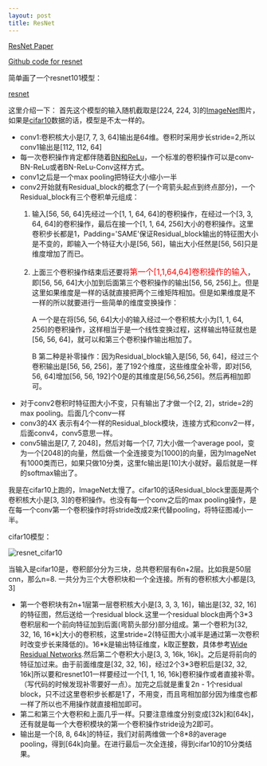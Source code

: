 ```yaml
---
layout: post
title: ResNet
---
```


[ResNet Paper](https://arxiv.org/abs/1512.03385)

[Github code for resnet](https://github.com/duanyzhi/ResNet_tensorflow)

简单画了一个resnet101模型：

[resnet](https://i.imgur.com/hNqa1Wz.png)

这里介绍一下：
首先这个模型的输入随机截取是[224, 224, 3]的[ImageNet](http://www.image-net.org/)图片，如果是[cifar10](http://www.cs.toronto.edu/~kriz/cifar.html)数据的话，模型是不太一样的。

* conv1:卷积核大小是[7, 7, 3, 64]输出是64维。卷积时采用步长stride=2,所以conv1输出是[112, 112, 64]
* 每一次卷积操作肯定都伴随着[BN和ReLu](https://duanyzhi.github.io/Deep-Learning/)，一个标准的卷积操作可以是conv-BN-ReLu或者BN-ReLu-Conv这样方式。
* conv1之后是一个max pooling把特征大小缩小一半
* conv2开始就有Residual_block的概念了(一个弯箭头起点到终点部分)，一个Residual_block有三个卷积单元组成：
  1. 输入[56, 56, 64]先经过一个[1, 1, 64, 64]的卷积操作，在经过一个[3, 3, 64, 64]的卷积操作，最后在接一个[1, 1, 64, 256]大小的卷积操作。这里卷积步长都是1，Padding='SAME'保证Residual_block输出的特征图大小是不变的，即输入一个特征大小是[56, 56]，输出大小任然是[56, 56]只是维度增加了而已。
  2. 上面三个卷积操作结束后还要将<font color="#FF0000" size = "3px">第一个[1,1,64,64]卷积操作的输入</font>，即[56, 56, 64]大小加到后面第三个卷积操作的输出[56, 56, 256]上。但是这里如果维度是一样的话就直接把两个三维矩阵相加。但是如果维度是不一样的所以就要进行一些简单的维度变换操作：
 
     A 一个是在将[56, 56, 64]大小的输入经过一个卷积核大小为[1, 1, 64, 256]的卷积操作，这样相当于是一个线性变换过程，这样输出特征就也是[56, 56, 64]，就可以和第三个卷积操作输出相加了。

     B 第二种是补零操作：因为Residual_block输入是[56, 56, 64]，经过三个卷积输出是[56, 56, 256]，差了192个维度，这些维度全补零，即对[56, 56, 64]增加[56, 56, 192]个0是的其维度是[56,56,256]。然后再相加即可。
* 对于conv2卷积时特征图大小不变，只有输出了才做一个[2, 2]，stride=2的max pooling。后面几个conv一样
* conv3的4X 表示有4个一样的Residual_block模块，连接方式和conv2一样，后面conv4，conv5意思一样。
* conv5输出是[7, 7, 2048]，然后对每一个[7, 7]大小做一个average pool，变为一个[2048]的向量，然后做一个全连接变为[1000]的向量，因为ImageNet有1000类而已，如果只做10分类，这里fc输出是[10]大小就好。最后就是一样的softmax输出了。

我是在cifar10上跑的，ImageNet太慢了。cifar10的话Residual_block里面是两个卷积核大小是[3, 3]的卷积操作。也没有每一个conv之后的max pooling操作，是在每一个conv第一个卷积操作时将stride改成2来代替pooling，将特征图减小一半。

cifar10模型：

![resnet_cifar10](https://d26dzxoao6i3hh.cloudfront.net/items/2d061A07120Y1C0m0e2D/resnet_cifar10.png?v=70659790)

当输入是cifar10是，卷积部分分为三块，总共卷积层有6n+2层。比如我是50层cnn，那么n=8. 一共分为三个大卷积块和一个全连接。所有的卷积核大小都是[3, 3]

* 第一个卷积块有2n+1层第一层卷积核大小是[3, 3, 3, 16]，输出是[32, 32, 16]的特征图，然后送给一个residual block.这里一个residual block由两个3\*3卷积层和一个前向特征加到后面(弯箭头部分)部分组成。第一个卷积为[32, 32, 16, 16\*k]大小的卷积核，这里stride=2(特征图大小减半是通过第一次卷积时改变步长来降低的)。16\*k是输出特征维度，k取正整数，具体参考[Wide Residual Networks](https://arxiv.org/pdf/1605.07146.pdf).然后第二个卷积大小是[3, 3, 16k, 16k]。之后是将前向的特征加过来。由于前面维度是[32, 32, 16]，经过2个3\*3卷积后是[32, 32, 16k]所以要和resnet101一样要经过一个[1, 1, 16, 16k]卷积操作或者直接补零。（写代码的时候发现补零要好一点）。加完之后就是重复2n - 1个residual block，只不过这里卷积步长都是1了，不用变，而且弯相加部分因为维度也都一样了所以也不用操作就直接相加即可。
* 第二和第三个大卷积和上面几乎一样。只要注意维度分别变成[32k]和[64k]，还有就是每一个大卷积模块的第一个卷积操作stride设为2即可。
* 输出是一个[8, 8, 64k]的特征，我们对前两维做一个8\*8的average pooling，得到[64k]向量。在进行最后一次全连接，得到cifar10的10分类结果。



